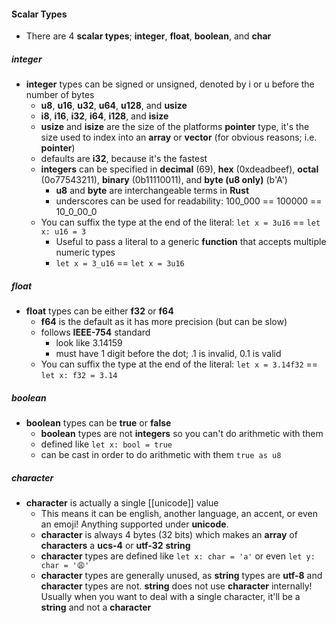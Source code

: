 #### Scalar Types
* There are 4 **scalar types**; **integer**, **float**, **boolean**, and **char**
##### integer
* **integer** types can be signed or unsigned, denoted by i or u before the number of bytes
	* **u8**, **u16**, **u32**, **u64**, **u128**, and **usize**
	* **i8**, **i16**, **i32**, **i64**, **i128**, and **isize**
	* **usize** and **isize** are the size of the platforms **pointer** type, it's the size used to index into an **array** or **vector** (for obvious reasons; i.e. **pointer**)
	* defaults are **i32**, because it's the fastest
	* **integers** can be specified in **decimal** (69), **hex** (0xdeadbeef), **octal** (0o77543211), **binary** (0b11110011), and **byte (u8 only)** (b'A')
		* **u8** and **byte** are interchangeable terms in **Rust**
		* underscores can be used for readability: 100_000 == 100000 == 10_0_00_0
	* You can suffix the type at the end of the literal: `let x = 3u16` == `let x: u16 = 3`
		* Useful to pass a literal to a generic **function** that accepts multiple numeric types
		* `let x = 3_u16` == `let x = 3u16`
##### float
* **float** types can be either **f32** or **f64**
	* **f64** is the default as it has more precision (but can be slow)
	* follows **IEEE-754** standard
		* look like 3.14159
		* must have 1 digit before the dot; .1 is invalid, 0.1 is valid
	* You can suffix the type at the end of the literal: `let x = 3.14f32` == `let x: f32 = 3.14`
##### boolean
* **boolean** types can be **true** or **false**
	* **boolean** types are not **integers** so you can't do arithmetic with them
	* defined like `let x: bool = true`
	* can be cast in order to do arithmetic with them `true as u8`
##### character
* **character** is actually a single [[unicode]] value
	* This means it can be english, another language, an accent, or even an emoji! Anything supported under **unicode**.
	* **character** is always 4 bytes (32 bits) which makes an **array** of **characters** a **ucs-4** or **utf-32** **string**
	* **character** types are defined like `let x: char = 'a'` or even `let y: char = '😩'`
	* **character** types are generally unused, as **string** types are **utf-8** and **character** types are not. **string** does not use **character** internally! Usually when you want to deal with a single character, it'll be a **string** and not a **character**
